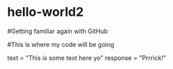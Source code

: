 # hello-world2
#Getting familiar again with GitHub

#This is where my code will be going

text = "This is some text here yo"
response = "Prrrick!"
